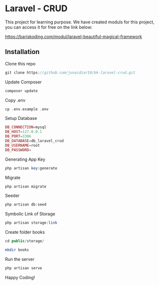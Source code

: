 # Laravel - CRUD

This project for learning purpose. We have created moduls for this project, you can access it for free on the link below:

https://bariskoding.com/modul/laravel-beautiful-magical-framework

## Installation

Clone this repo

```javascript
git clone https://github.com/junaidiar19/bk-laravel-crud.git
```

Update Composer

```php
composer update
```

Copy .env

```php
cp .env.example .env
```

Setup Database

```php
DB_CONNECTION=mysql
DB_HOST=127.0.0.1
DB_PORT=3306
DB_DATABASE=db_laravel_crud
DB_USERNAME=root
DB_PASSWORD=
```

Generating App Key

```php
php artisan key:generate
```

Migrate

```php
php artisan migrate
```

Seeder

```php
php artisan db:seed
```

Symbolic Link of Storage

```php
php artisan storage:link
```

Create folder books

```php
cd public/storage/

mkdir books
```

Run the server

```php
php artisan serve
```

Happy Coding!

